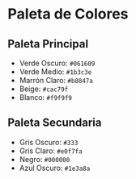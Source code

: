 # Paleta de Colores

## Paleta Principal

- Verde Oscuro: `#061609`
- Verde Medio: `#1b3c3e`
- Marrón Claro: `#b8847a`
- Beige: `#cac79f`
- Blanco: `#f9f9f9`

## Paleta Secundaria

- Gris Oscuro: `#333`
- Gris Claro: `#e0f7fa`
- Negro: `#000000`
- Azul Oscuro: `#1e3a8a`
